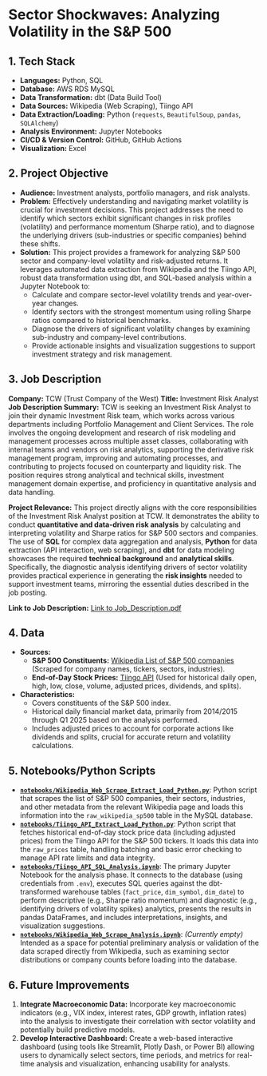 # Sector Shockwaves: Analyzing Volatility in the S&P 500

## 1. Tech Stack

*   **Languages:** Python, SQL
*   **Database:** AWS RDS MySQL
*   **Data Transformation:** dbt (Data Build Tool)
*   **Data Sources:** Wikipedia (Web Scraping), Tiingo API
*   **Data Extraction/Loading:** Python (`requests`, `BeautifulSoup`, `pandas`, `SQLAlchemy`)
*   **Analysis Environment:** Jupyter Notebooks
*   **CI/CD & Version Control:** GitHub, GitHub Actions
*   **Visualization:** Excel

## 2. Project Objective

*   **Audience:** Investment analysts, portfolio managers, and risk analysts.
*   **Problem:** Effectively understanding and navigating market volatility is crucial for investment decisions. This project addresses the need to identify which sectors exhibit significant changes in risk profiles (volatility) and performance momentum (Sharpe ratio), and to diagnose the underlying drivers (sub-industries or specific companies) behind these shifts.
*   **Solution:** This project provides a framework for analyzing S&P 500 sector and company-level volatility and risk-adjusted returns. It leverages automated data extraction from Wikipedia and the Tiingo API, robust data transformation using dbt, and SQL-based analysis within a Jupyter Notebook to:
    *   Calculate and compare sector-level volatility trends and year-over-year changes.
    *   Identify sectors with the strongest momentum using rolling Sharpe ratios compared to historical benchmarks.
    *   Diagnose the drivers of significant volatility changes by examining sub-industry and company-level contributions.
    *   Provide actionable insights and visualization suggestions to support investment strategy and risk management.

## 3. Job Description

**Company:** TCW (Trust Company of the West)
**Title:** Investment Risk Analyst
**Job Description Summary:** TCW is seeking an Investment Risk Analyst to join their dynamic Investment Risk team, which works across various departments including Portfolio Management and Client Services. The role involves the ongoing development and research of risk modeling and management processes across multiple asset classes, collaborating with internal teams and vendors on risk analytics, supporting the derivative risk management program, improving and automating processes, and contributing to projects focused on counterparty and liquidity risk. The position requires strong analytical and technical skills, investment management domain expertise, and proficiency in quantitative analysis and data handling.

**Project Relevance:** This project directly aligns with the core responsibilities of the Investment Risk Analyst position at TCW. It demonstrates the ability to conduct **quantitative and data-driven risk analysis** by calculating and interpreting volatility and Sharpe ratios for S&P 500 sectors and companies. The use of **SQL** for complex data aggregation and analysis, **Python** for data extraction (API interaction, web scraping), and **dbt** for data modeling showcases the required **technical background** and **analytical skills**. Specifically, the diagnostic analysis identifying drivers of sector volatility provides practical experience in generating the **risk insights** needed to support investment teams, mirroring the essential duties described in the job posting.

**Link to Job Description:** [Link to Job_Description.pdf](./Proposal/Job_Description.pdf)
## 4. Data

*   **Sources:**
    *   **S&P 500 Constituents:** [Wikipedia List of S&P 500 companies](https://en.wikipedia.org/wiki/List_of_S%26P_500_companies) (Scraped for company names, tickers, sectors, industries).
    *   **End-of-Day Stock Prices:** [Tiingo API](https://www.tiingo.com/) (Used for historical daily open, high, low, close, volume, adjusted prices, dividends, and splits).
*   **Characteristics:**
    *   Covers constituents of the S&P 500 index.
    *   Historical daily financial market data, primarily from 2014/2015 through Q1 2025 based on the analysis performed.
    *   Includes adjusted prices to account for corporate actions like dividends and splits, crucial for accurate return and volatility calculations.

## 5. Notebooks/Python Scripts

*   **[`notebooks/Wikipedia_Web_Scrape_Extract_Load_Python.py`](./notebooks/Wikipedia_Web_Scrape_Extract_Load_Python.py)**: Python script that scrapes the list of S&P 500 companies, their sectors, industries, and other metadata from the relevant Wikipedia page and loads this information into the `raw_wikipedia_sp500` table in the MySQL database.
*   **[`notebooks/Tiingo_API_Extract_Load_Python.py`](./notebooks/Tiingo_API_Extract_Load_Python.py)**: Python script that fetches historical end-of-day stock price data (including adjusted prices) from the Tiingo API for the S&P 500 tickers. It loads this data into the `raw_prices` table, handling batching and basic error checking to manage API rate limits and data integrity.
*   **[`notebooks/Tiingo_API_SQL_Analysis.ipynb`](./notebooks/Tiingo_API_SQL_Analysis.ipynb)**: The primary Jupyter Notebook for the analysis phase. It connects to the database (using credentials from `.env`), executes SQL queries against the dbt-transformed warehouse tables (`fact_price`, `dim_symbol`, `dim_date`) to perform descriptive (e.g., Sharpe ratio momentum) and diagnostic (e.g., identifying drivers of volatility spikes) analytics, presents the results in pandas DataFrames, and includes interpretations, insights, and visualization suggestions.
*   **[`notebooks/Wikipedia_Web_Scrape_Analysis.ipynb`](./notebooks/Wikipedia_Web_Scrape_Analysis.ipynb)**: *(Currently empty)* Intended as a space for potential preliminary analysis or validation of the data scraped directly from Wikipedia, such as examining sector distributions or company counts before loading into the database.

## 6. Future Improvements

1.  **Integrate Macroeconomic Data:** Incorporate key macroeconomic indicators (e.g., VIX index, interest rates, GDP growth, inflation rates) into the analysis to investigate their correlation with sector volatility and potentially build predictive models.
2.  **Develop Interactive Dashboard:** Create a web-based interactive dashboard (using tools like Streamlit, Plotly Dash, or Power BI) allowing users to dynamically select sectors, time periods, and metrics for real-time analysis and visualization, enhancing usability for analysts.
